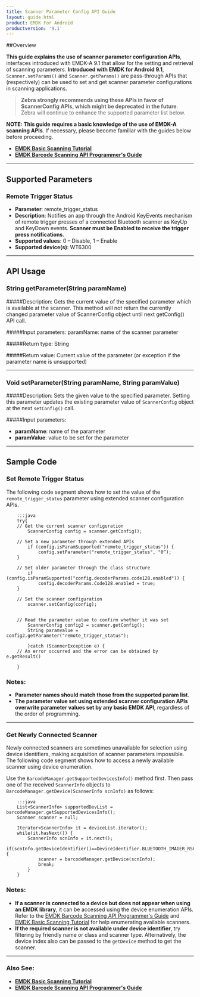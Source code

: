 ```yaml
---
title: Scanner Parameter Config API Guide
layout: guide.html
product: EMDK For Android
productversion: '9.1'
---
```


##Overview

**This guide explains the use of scanner parameter configuration APIs**, interfaces introduced with EMDK-A 9.1 that allow for the setting and retrieval of scanning parameters. **Introduced with EMDK for Android 9.1**, `Scanner.setParams()` and `Scanner.getParams()` are pass-through APIs that (respectively) can be used to set and get scanner parameter configurations in scanning applications. 

> **Zebra strongly recommends using these APIs in favor of ScannerConfig APIs, which might be deprecated in the future**. Zebra will continue to enhance the supported parameter list below.

**NOTE: This guide requires a basic knowledge of the use of EMDK-A scanning APIs**. If necessary, please become familiar with the guides below before proceeding. 
* **[EMDK Basic Scanning Tutorial](https://techdocs.zebra.com/emdk-for-android/latest/tutorial/tutBasicScanningAPI/)**
* **[EMDK Barcode Scanning API Programmer's Guide](https://techdocs.zebra.com/emdk-for-android/latest/guide/barcode_scanning_guide/)**

-----

## Supported Parameters

### Remote Trigger Status

* **Parameter**: remote_trigger_status
* **Description**: Notifies an app through the Android KeyEvents mechanism of remote trigger presses of a connected Bluetooth scanner as KeyUp and KeyDown events. **Scanner must be Enabled to receive the trigger press notifications**. 
* **Supported values**: 0 – Disable, 1 – Enable
* **Supported device(s)**: WT6300

-----

<!-- BELOW BASICLY REPEATS ABOVE:  

Extended scanner parameter configuration APIs are used for configuring and reading scanner parameters and values that are not supported through the [EMDK basic scanning APIs](../../apimenu). Developers currently can use the existing class structure and IntelliSense with a `ScannerConfig` object such as `config.scanParams.decodeHapticFeedback`, but are unable to use that method to read or set new scanning parameters that are now supported by extended scanner parameter configuration APIs. 

WHAT ARE THOSE PARAMERERS? 
New parameters not supported by existing class structure are listed in here >>> `link to a new page with latest params`<<<. Developers need to refer those parameters and supported values from above document and pass the parameter information to extended APIs.

-----
 -->

## API Usage

### String getParameter(String paramName)

#####Description: 
Gets the current value of the specified parameter which is available at the scanner. This method will not return the currently changed parameter value of ScannerConfig object until next getConfig() API call.

#####Input parameters:
paramName: name of the scanner parameter

#####Return type: 
String 

#####Return value:
Current value of the parameter (or exception if the parameter name is unsupported)

-----

### Void setParameter(String paramName, String paramValue)

#####Description: 
Sets the given value to the specified parameter. Setting this parameter updates the existing parameter value of `ScannerConfig` object at the next `setConfig()` call.

#####Input parameters:
* **paramName**: name of the parameter 
* **paramValue**: value to be set for the parameter

-----

## Sample Code

<!-- 
Supported extended scanner parameter list
Please refer this >>> link to a new page with latest params<<<  section of EMDK documentation for get all the extended scanner parameter configurations and supported values.

HUH? 
This is in line with previous scanner configuration APIs. It needs to get the object of `ScannerConfig` to load the current settings before using extended scanning parameter APIs. 
 -->

### Set Remote Trigger Status

The following code segment shows how to set the value of the `remote_trigger_status` parameter using extended scanner configuration APIs. 

        :::java
        try{
        // Get the current scanner configuration
            ScannerConfig config = scanner.getConfig();

        // Set a new parameter through extended APIs
            if (config.isParamSupported("remote_trigger_status")) {
                config.setParameter("remote_trigger_status", "0”);
        }

        // Set older parameter through the class structure
            if (config.isParamSupported("config.decoderParams.code128.enabled")) {
                config.decoderParams.Code128.enabled = true;
        }

        // Set the scanner configuration
            scanner.setConfig(config);


        // Read the parameter value to confirm whether it was set
            ScannerConfig config2 = scanner.getConfig();
            String paramvalue = config2.getParameter("remote_trigger_status");

            }catch (ScannerException e) {
        // An error occurred and the error can be obtained by e.getResult()

        }

### Notes: 
* **Parameter names should match those from the supported param list**. 
* **The parameter value set using extended scanner configuration APIs overwrite parameter values set by any basic EMDK API**, regardless of the order of programming.

-----

### Get Newly Connected Scanner

Newly connected scanners are sometimes unavailable for selection using device identifiers, making acquisition of scanner parameters impossible. The following code segment shows how to access a newly available scanner using device enumeration. 

Use the `BarcodeManager.getSupportedDevicesInfo()` method first. Then pass one of the received `ScannerInfo` objects to `BarcodeManager.getDevice(ScannerInfo scnInfo)` as follows:

        :::java
        List<ScannerInfo> supportedDevList = barcodeManager.getSupportedDevicesInfo();
        Scanner scanner = null;

        Iterator<ScannerInfo> it = deviceList.iterator();
        while(it.hasNext()) {
            ScannerInfo scnInfo = it.next();
            if(scnInfo.getDeviceIdentifier()==DeviceIdentifier.BLUETOOTH_IMAGER_RS6000){        
                scanner = barcodeManager.getDevice(scnInfo);
                break;
            }
        }


### Notes:
* **If a scanner is connected to a device but does not appear when using an EMDK library**, it can be accessed using the device enumeration APIs. Refer to the [EMDK Barcode Scanning API Programmer's Guide](https://techdocs.zebra.com/emdk-for-android/latest/guide/barcode_scanning_guide/) and [EMDK Basic Scanning Tutorial](https://techdocs.zebra.com/emdk-for-android/latest/tutorial/tutBasicScanningAPI/) for help enumerating available scanners.
* **If the required scanner is not available under device identifier**, try filtering by friendly name or class and scanner type. Alternatively, the device index also can be passed to the `getDevice` method to get the scanner.

-----

### Also See:
* **[EMDK Basic Scanning Tutorial](https://techdocs.zebra.com/emdk-for-android/latest/tutorial/tutBasicScanningAPI/)**
* **[EMDK Barcode Scanning API Programmer's Guide](https://techdocs.zebra.com/emdk-for-android/latest/guide/barcode_scanning_guide/)**
